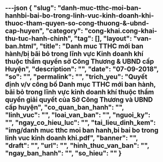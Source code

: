 ---json
{
    "slug": "danh-muc-tthc-moi-ban-hanhbi-bai-bo-trong-linh-vuc-kinh-doanh-khi-thuoc-tham-quyen-so-cong-thuong-&-ubnd-cap-huyen",
    "category": "cong-khai.cong-khai-thu-tuc-hanh-chinh",
    "tag": [],
    "layout": "van-ban.html",
    "title": "Danh muc TTHC mới ban hành/bị bãi bỏ trong lĩnh vực Kinh doanh khí thuộc thẩm quyền sở Công Thương & UBND cấp Huyện",
    "description": "",
    "date": "07-09-2018",
    "so": "",
    "permalink": "",
    "trich_yeu": "Quyết định v/v công bố Danh mục TTHC mới ban hành, bãi bỏ trong lĩnh vực kinh doanh khí thuộc thẩm quyền giải quyết của Sở Công Thương và UBND cấp huyện",
    "co_quan_ban_hanh": "",
    "linh_vuc": "",
    "loai_van_ban": "",
    "nguoi_ky": "",
    "ngay_co_hieu_luc": "",
    "tai_lieu_dinh_kem": "img/danh muc tthc moi ban hanh,bi bai bo trong linh vuc kinh doanh khi.pdf",
    "banner": "",
    "draft": "",
    "url": "",
    "hinh_thuc_van_ban": "",
    "ngay_ban_hanh": "",
    "so_hieu": ""
}
---
